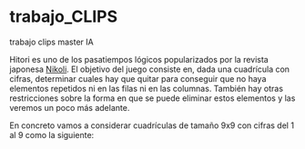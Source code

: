 # trabajo_CLIPS
trabajo clips master IA

Hitori es uno de los pasatiempos lógicos popularizados por la revista japonesa [Nikoli](https://www.nikoli.co.jp/en/). El objetivo del juego consiste en, dada una cuadrícula con cifras, determinar cuales hay que quitar para conseguir que no haya elementos repetidos ni en las filas ni en las columnas. También hay otras restricciones sobre la forma en que se puede eliminar estos elementos y las veremos un poco más adelante.

En concreto vamos a considerar cuadrículas de tamaño 9x9 con cifras del 1 al 9 como la siguiente:
